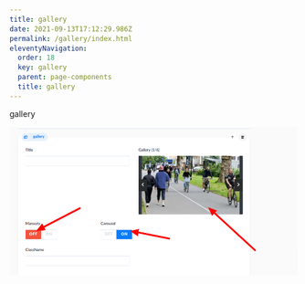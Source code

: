 ```yaml
---
title: gallery
date: 2021-09-13T17:12:29.986Z
permalink: /gallery/index.html
eleventyNavigation:
  order: 18
  key: gallery
  parent: page-components
  title: gallery
---
```

gallery

![](/static/img/gallery1.png)